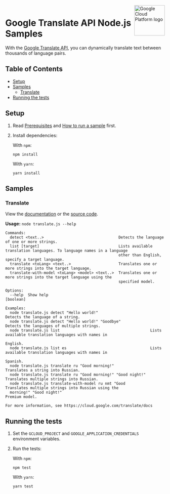<img src="https://avatars2.githubusercontent.com/u/2810941?v=3&s=96" alt="Google Cloud Platform logo" title="Google Cloud Platform" align="right" height="96" width="96"/>

# Google Translate API Node.js Samples

With the [Google Translate API][translate_docs], you can dynamically translate
text between thousands of language pairs.

[translate_docs]: https://cloud.google.com/translate/docs/

## Table of Contents

* [Setup](#setup)
* [Samples](#samples)
  * [Translate](#translate)
* [Running the tests](#running-the-tests)

## Setup

1.  Read [Prerequisites][prereq] and [How to run a sample][run] first.
1.  Install dependencies:

    With `npm`:

        npm install

    With `yarn`:

        yarn install

[prereq]: ../README.md#prerequisities
[run]: ../README.md#how-to-run-a-sample

## Samples

### Translate

View the [documentation][translate_docs] or the [source code][translate_code].

__Usage:__ `node translate.js --help`

```
Commands:
  detect <text..>                                 Detects the language of one or more strings.
  list [target]                                   Lists available translation languages. To language names in a language
                                                  other than English, specify a target language.
  translate <toLang> <text..>                     Translates one or more strings into the target language.
  translate-with-model <toLang> <model> <text..>  Translates one or more strings into the target language using the
                                                  specified model.

Options:
  --help  Show help                                                                                            [boolean]

Examples:
  node translate.js detect "Hello world!"                       Detects the language of a string.
  node translate.js detect "Hello world!" "Goodbye"             Detects the languages of multiple strings.
  node translate.js list                                        Lists available translation languages with names in
                                                                English.
  node translate.js list es                                     Lists available translation languages with names in
                                                                Spanish.
  node translate.js translate ru "Good morning!"                Translates a string into Russian.
  node translate.js translate ru "Good morning!" "Good night!"  Translates multiple strings into Russian.
  node translate.js translate-with-model ru nmt "Good           Translates multiple strings into Russian using the
  morning!" "Good night!"                                       Premium model.

For more information, see https://cloud.google.com/translate/docs
```

[translate_docs]: https://cloud.google.com/translate/docs
[translate_code]: translate.js

## Running the tests

1.  Set the `GCLOUD_PROJECT` and `GOOGLE_APPLICATION_CREDENTIALS` environment
    variables.

1.  Run the tests:

    With `npm`:

        npm test

    With `yarn`:

        yarn test
